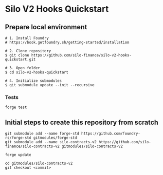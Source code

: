 # Silo V2 Hooks Quickstart

## Prepare local environment

```shell
# 1. Install Foundry 
# https://book.getfoundry.sh/getting-started/installation

# 2. Clone repository
$ git clone https://github.com/silo-finance/silo-v2-hooks-quickstart.git

# 3. Open folder
$ cd silo-v2-hooks-quickstart

# 4. Initialize submodules
$ git submodule update --init --recursive
```

### Tests
```shell
forge test
```

## Initial steps to create this repository from scratch

```shell
git submodule add --name forge-std https://github.com/foundry-rs/forge-std gitmodules/forge-std
git submodule add --name silo-contracts-v2 https://github.com/silo-finance/silo-contracts-v2 gitmodules/silo-contracts-v2

forge update

cd gitmodules/silo-contracts-v2
git checkout <commit>
```
